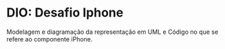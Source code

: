 <h1>DIO: Desafio Iphone</h1>
Modelagem e diagramação da representação em UML e Código no que se refere ao componente iPhone.

